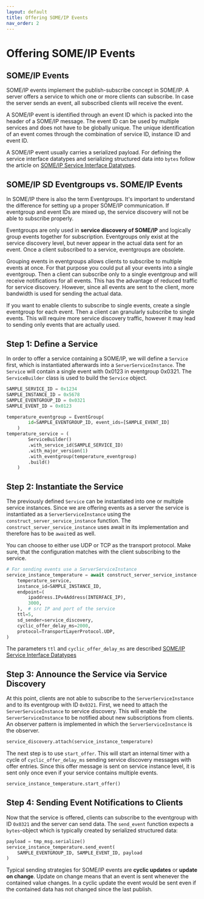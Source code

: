 ```yaml
---
layout: default
title: Offering SOME/IP Events
nav_order: 2
---
```


<style type="text/css">
pre > code.language-mermaid {
    display: flex;
    justify-content: center;
    align-items: center;
}

p:has(img) {
    display: flex;
    justify-content: center;
    align-items: center;
}
</style>

# Offering SOME/IP Events
## SOME/IP Events

SOME/IP events implement the publish-subscribe concept in SOME/IP. A server offers a service to which one or more clients can subscribe. In case the server sends an event, all subscribed clients will receive the event.

A SOME/IP event is identified through an event ID which is packed into the header of a SOME/IP message. The event ID can be used by multiple services and does not have to be globally unique. The unique identification of an event comes through the combination of service ID, instance ID and event ID.

A SOME/IP event usually carries a serialized payload. For defining the service interface datatypes and serializing structured data into `bytes` follow the article on [SOME/IP Service Interface Datatypes](/someipy/service_interface.html).

## SOME/IP SD Eventgroups vs. SOME/IP Events

In SOME/IP there is also the term Eventgroups. It's important to understand the difference for setting up a proper SOME/IP communication. If eventgroup and event IDs are mixed up, the service discovery will not be able to subscribe properly.

Eventgroups are only used in **service discovery of SOME/IP** and logically group events together for subscription. Eventgroups only exist at the service discovery level, but never appear in the actual data sent for an event. Once a client subscribed to a service, eventgroups are obsolete.

Grouping events in eventgroups allows clients to subscribe to multiple events at once. For that purpose you could put all your events into a single eventgroup. Then a client can subscribe only to a single eventgroup and will receive notifications for all events. This has the advantage of reduced traffic for service discovery. However, since all events are sent to the client, more bandwidth is used for sending the actual data.

If you want to enable clients to subscribe to single events, create a single eventgroup for each event. Then a client can granularly subscribe to single events. This will require more service discovery traffic, however it may lead to sending only events that are actually used.

## Step 1: Define a Service

In order to offer a service containing a SOME/IP, we will define a `Service` first, which is instantiated afterwards into a `ServerServiceInstance`. The `Service` will contain a single event with 0x0123 in eventgroup 0x0321. The `ServiceBuilder` class is used to build the `Service` object.

```python
SAMPLE_SERVICE_ID = 0x1234
SAMPLE_INSTANCE_ID = 0x5678
SAMPLE_EVENTGROUP_ID = 0x0321
SAMPLE_EVENT_ID = 0x0123

temperature_eventgroup = EventGroup(
        id=SAMPLE_EVENTGROUP_ID, event_ids=[SAMPLE_EVENT_ID]
    )
temperature_service = (
        ServiceBuilder()
        .with_service_id(SAMPLE_SERVICE_ID)
        .with_major_version(1)
        .with_eventgroup(temperature_eventgroup)
        .build()
    )
```

## Step 2: Instantiate the Service

The previously defined `Service` can be instantiated into one or multiple service instances. Since we are offering events as a server the service is instantiated as a `ServerServiceInstance` using the `construct_server_service_instance` function. The `construct_server_service_instance` uses await in its implementation and therefore has to be `await`ed as well.

You can choose to either use UDP or TCP as the transport protocol. Make sure, that the configuration matches with the client subscribing to the service.

```python
# For sending events use a ServerServiceInstance
service_instance_temperature = await construct_server_service_instance(
    temperature_service,
    instance_id=SAMPLE_INSTANCE_ID,
    endpoint=(
        ipaddress.IPv4Address(INTERFACE_IP),
        3000,
    ),  # src IP and port of the service
    ttl=5,
    sd_sender=service_discovery,
    cyclic_offer_delay_ms=2000,
    protocol=TransportLayerProtocol.UDP,
)
```

The parameters `ttl` and `cyclic_offer_delay_ms` are described [SOME/IP Service Interface Datatypes](/someipy/service_discovery.html)


## Step 3: Announce the Service via Service Discovery

At this point, clients are not able to subscribe to the `ServerServiceInstance` and to its eventgroup with ID `0x0321`. First, we need to attach the `ServerServiceInstance` to service discovery. This will enable the `ServerServiceInstance` to be notified about new subscriptions from clients. An observer pattern is implemented in which the `ServerServiceInstance` is the observer.

```python
service_discovery.attach(service_instance_temperature)
```

The next step is to use `start_offer`. This will start an internal timer with a cycle of `cyclic_offer_delay_ms` sending service discovery messages with offer entries. Since this offer message is sent on service instance level, it is sent only once even if your service contains multiple events.

```python
service_instance_temperature.start_offer()
```

## Step 4: Sending Event Notifications to Clients

Now that the service is offered, clients can subscribe to the eventgroup with ID `0x0321` and the server can send data. The `send_event` function expects a `bytes`-object which is typically created by serialized structured data:

```python
payload = tmp_msg.serialize()
service_instance_temperature.send_event(
    SAMPLE_EVENTGROUP_ID, SAMPLE_EVENT_ID, payload
)
```

Typical sending strategies for SOME/IP events are **cyclic updates** or **update on change**. Update on change means that an event is sent whenever the contained value changes. In a cyclic update the event would be sent even if the contained data has not changed since the last publish.
